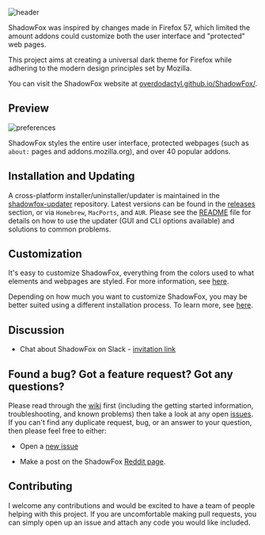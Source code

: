 ![header](.github/Screenshots/header.png)

ShadowFox was inspired by changes made in Firefox 57, which limited the amount addons could customize both the user interface and "protected" web pages.

This project aims at creating a universal dark theme for Firefox while adhering to the modern design principles set by Mozilla.

You can visit the ShadowFox website at [overdodactyl.github.io/ShadowFox/](https://overdodactyl.github.io/ShadowFox/).

## Preview

![preferences](.github/Screenshots/preview.png)

ShadowFox styles the entire user interface, protected webpages (such as `about:` pages and addons.mozilla.org), and over 40 popular addons.

## Installation and Updating

A cross-platform installer/uninstaller/updater is maintained in the [shadowfox-updater](https://github.com/SrKomodo/shadowfox-updater) repository.  Latest versions can be found in the [releases](https://github.com/SrKomodo/shadowfox-updater/releases) section, or via `Homebrew`, `MacPorts`, and `AUR`.  Please see the [README](https://github.com/SrKomodo/shadowfox-updater/blob/master/README.md) file for details on how to use the updater (GUI and CLI options available) and solutions to common problems.

## Customization

It's easy to customize ShadowFox, everything from the colors used to what elements and webpages are styled.  For more information, see [here](https://github.com/overdodactyl/ShadowFox/wiki/Customization).  

Depending on how much you want to customize ShadowFox, you may be better suited using a different installation process.  To learn more, see [here](https://github.com/overdodactyl/ShadowFox/wiki/Development).

## Discussion

* Chat about ShadowFox on Slack - [invitation link](https://join.slack.com/t/shadowfox-workspace/shared_invite/enQtMzU3NTU2NTQ0NDA1LTcwN2I1M2I4MzlkMWFlMWEzODc2MTY1NzU2NjhlYTgzOGY5ZTQzM2UxZTFiZDMxNDM1NDMyNjlhOWQ4MWQ3ZDc)

## Found a bug? Got a feature request? Got any questions?

Please read through the [wiki](https://github.com/overdodactyl/ShadowFox/wiki/) first (including the getting started information, troubleshooting, and known problems) then take a look at any open [issues](https://github.com/overdodactyl/ShadowFox/issues).  If you can't find any duplicate request, bug, or an answer to your question, then please feel free to either:

* Open a [new issue](https://github.com/overdodactyl/ShadowFox/issues/new)

* Make a post on the ShadowFox [Reddit page](https://www.reddit.com/r/ShadowFoxCSS/).


## Contributing

I welcome any contributions and would be excited to have a team of people helping with this project.  If you are uncomfortable making pull requests, you can simply open up an issue and attach any code you would like included.
